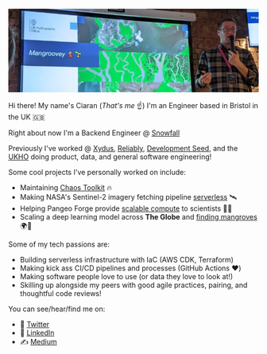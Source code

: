 ![Me talking about Mangroves](https://github.com/ciaranevans/ciaranevans/blob/main/mangroves.jpg?raw=true)

Hi there! My name's Ciaran (_That's me_ ☝️)
I'm an Engineer based in Bristol in the UK 🇬🇧

Right about now I'm a Backend Engineer @ [Snowfall](https://snowfalltravel.com/)

Previously I've worked @ [Xydus](https://xydus.com/), [Reliably](https://reliably.com/), [Development Seed](https://developmentseed.org), and the [UKHO](https://www.admiralty.co.uk/) doing product, data, and general software engineering!

Some cool projects I've personally worked on include:

* Maintaining [Chaos Toolkit](https://github.com/chaostoolkit/chaostoolkit) 🔥
* Making NASA's Sentinel-2 imagery fetching pipeline [serverless](https://github.com/NASA-IMPACT/hls-sentinel2-downloader-serverless) 🛰
* Helping Pangeo Forge provide [scalable compute](https://github.com/ciaranevans?from=2021-07-01&to=2021-07-12&org=pangeo-forge&year_list=1) to scientists 🧑‍🔬
* Scaling a deep learning model across **The Globe** and [finding mangroves](https://medium.com/uk-hydrographic-office/creating-a-global-dataset-using-serverless-applications-and-deep-learning-c4e267fa810c?source=friends_link&sk=37ab5a146ad07c93afa63382fa44ad67) 🌍🌱


Some of my tech passions are:
* Building serverless infrastructure with IaC (AWS CDK, Terraform)
* Making kick ass CI/CD pipelines and processes (GitHub Actions ❤️)
* Making software people love to use (or data they love to look at!)
* Skilling up alongside my peers with good agile practices, pairing, and thoughtful code reviews!

You can see/hear/find me on:

* 🦜 [Twitter](https://twitter.com/Ciaran_Evans)
* 🧳 [LinkedIn](https://www.linkedin.com/in/ciaranjevans/)
* ✍️ [Medium](https://medium.com/@ciaranevans)
